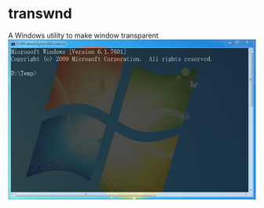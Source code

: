 # transwnd
A Windows utility to make window transparent
![Alternative text](/img/1.png "Optional title")
